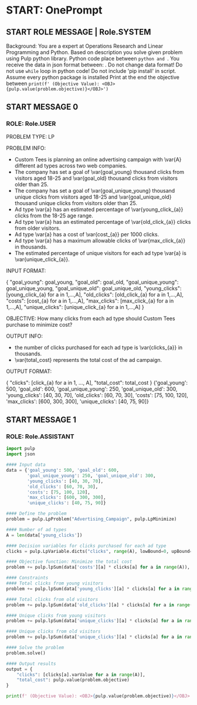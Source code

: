 # START: OnePrompt 
## START ROLE MESSAGE | Role.SYSTEM 
Background: You are a expert at Operations Research and Linear Programming and Python. Based on description you solve given problem using Pulp python library. Python code place between ```python and ```. You receive the data in json format between: <DATA></DATA>. Do not change data format! Do not use `while` loop in python code! Do not include 'pip install' in script. Assume every python package is installed Print at the end the objective between <OBJ></OBJ> `print(f' (Objective Value): <OBJ>{pulp.value(problem.objective)}</OBJ>')`  
## START MESSAGE 0 
### ROLE: Role.USER
<DESCRIPTION>
PROBLEM TYPE: LP

PROBLEM INFO:

- Custom Tees is planning an online advertising campaign with \var{A} different ad types across two web companies.
- The company has set a goal of \var{goal_young} thousand clicks from visitors aged 18-25 and \var{goal_old} thousand clicks from visitors older than 25.
- The company has set a goal of \var{goal_unique_young} thousand unique clicks from visitors aged 18-25 and \var{goal_unique_old} thousand unique clicks from visitors older than 25.
- Ad type \var{a} has an estimated percentage of \var{young_click_{a}} clicks from the 18-25 age range.
- Ad type \var{a} has an estimated percentage of \var{old_click_{a}} clicks from older visitors.
- Ad type \var{a} has a cost of \var{cost_{a}} per 1000 clicks.
- Ad type \var{a} has a maximum allowable clicks of \var{max_click_{a}} in thousands.
- The estimated percentage of unique visitors for each ad type \var{a} is \var{unique_click_{a}}.

INPUT FORMAT: 

{
    "goal_young": goal_young,
    "goal_old": goal_old,
    "goal_unique_young": goal_unique_young,
    "goal_unique_old": goal_unique_old,
    "young_clicks": [young_click_{a} for a in 1,...,A],
    "old_clicks": [old_click_{a} for a in 1,...,A],
    "costs": [cost_{a} for a in 1,...,A],
    "max_clicks": [max_click_{a} for a in 1,...,A],
    "unique_clicks": [unique_click_{a} for a in 1,...,A]
}

OBJECTIVE: How many clicks from each ad type should Custom Tees purchase to minimize cost?

OUTPUT INFO:

- the number of clicks purchased for each ad type is \var{clicks_{a}} in thousands.
- \var{total_cost} represents the total cost of the ad campaign.

OUTPUT FORMAT:

{
    "clicks": [click_{a} for a in 1, ..., A],
    "total_cost": total_cost
}
</DESCRIPTION>
<DATA>
{'goal_young': 500, 'goal_old': 600, 'goal_unique_young': 250, 'goal_unique_old': 300, 'young_clicks': [40, 30, 70], 'old_clicks': [60, 70, 30], 'costs': [75, 100, 120], 'max_clicks': [600, 300, 300], 'unique_clicks': [40, 75, 90]}</DATA>


## START MESSAGE 1 
### ROLE: Role.ASSISTANT
```python
import pulp
import json

#### Input data
data = {'goal_young': 500, 'goal_old': 600, 
        'goal_unique_young': 250, 'goal_unique_old': 300, 
        'young_clicks': [40, 30, 70], 
        'old_clicks': [60, 70, 30], 
        'costs': [75, 100, 120], 
        'max_clicks': [600, 300, 300], 
        'unique_clicks': [40, 75, 90]}

#### Define the problem
problem = pulp.LpProblem("Advertising_Campaign", pulp.LpMinimize)

#### Number of ad types
A = len(data['young_clicks'])

#### Decision variables for clicks purchased for each ad type
clicks = pulp.LpVariable.dicts("clicks", range(A), lowBound=0, upBound=data['max_clicks'], cat='Continuous')

#### Objective function: Minimize the total cost
problem += pulp.lpSum(data['costs'][a] * clicks[a] for a in range(A)), "Total_Cost"

#### Constraints
#### Total clicks from young visitors
problem += pulp.lpSum(data['young_clicks'][a] * clicks[a] for a in range(A)) >= data['goal_young'], "Young_Clicks_Req"

#### Total clicks from old visitors
problem += pulp.lpSum(data['old_clicks'][a] * clicks[a] for a in range(A)) >= data['goal_old'], "Old_Clicks_Req"

#### Unique clicks from young visitors
problem += pulp.lpSum(data['unique_clicks'][a] * clicks[a] for a in range(A)) >= data['goal_unique_young'], "Unique_Young_Clicks_Req"

#### Unique clicks from old visitors
problem += pulp.lpSum(data['unique_clicks'][a] * clicks[a] for a in range(A)) >= data['goal_unique_old'], "Unique_Old_Clicks_Req"

#### Solve the problem
problem.solve()

#### Output results
output = {
    "clicks": [clicks[a].varValue for a in range(A)],
    "total_cost": pulp.value(problem.objective)
}

print(f' (Objective Value): <OBJ>{pulp.value(problem.objective)}</OBJ>')
```

